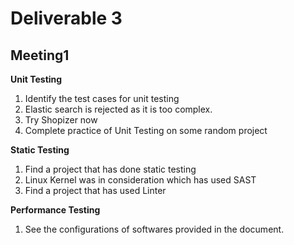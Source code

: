 # Deliverable 3

## Meeting1

**Unit Testing**
1. Identify the test cases for unit testing
2. Elastic search is rejected as it is too complex.
3. Try Shopizer now
4. Complete practice of Unit Testing on some random project

**Static Testing**
1. Find a project that has done static testing
2. Linux Kernel was in consideration which has used SAST
3. Find a project that has used Linter

**Performance Testing**
1. See the configurations of softwares provided in the document.

